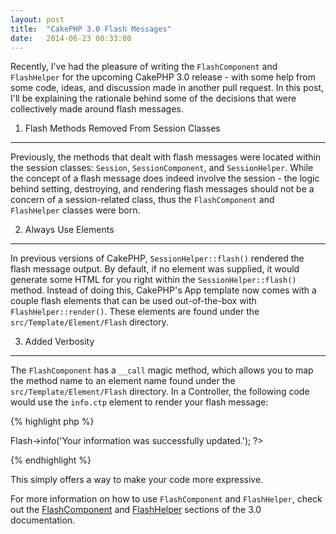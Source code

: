 ```yaml
---
layout: post
title:  "CakePHP 3.0 Flash Messages"
date:   2014-06-23 00:33:00
---
```


Recently, I've had the pleasure of writing the `FlashComponent` and `FlashHelper` for the upcoming CakePHP 3.0 release - with some help from some code, ideas, and discussion made in another pull request. In this post, I'll be explaining the rationale behind some of the decisions that were collectively made around flash messages.

1) Flash Methods Removed From Session Classes
---------------------------------------------

Previously, the methods that dealt with flash messages were located within the session classes: `Session`, `SessionComponent`, and `SessionHelper`. While the concept of a flash message does indeed involve the session - the logic behind setting, destroying, and rendering flash messages should not be a concern of a session-related class, thus the `FlashComponent` and `FlashHelper` classes were born. 

2) Always Use Elements
----------------------

In previous versions of CakePHP, `SessionHelper::flash()` rendered the flash message output.  By default, if no element was supplied, it would generate some HTML for you right within the `SessionHelper::flash()` method.  Instead of doing this, CakePHP's App template now comes with a couple flash elements that can be used out-of-the-box with `FlashHelper::render()`. These elements are found under the `src/Template/Element/Flash` directory.

3) Added Verbosity
------------------

The `FlashComponent` has a `__call` magic method, which allows you to map the method name to an element name found under the `src/Template/Element/Flash` directory. In a Controller, the following code would use the `info.ctp` element to render your flash message:

{% highlight php %}
<?php
$this->Flash->info('Your information was successfully updated.');
?>
{% endhighlight %}

This simply offers a way to make your code more expressive.

For more information on how to use `FlashComponent` and `FlashHelper`, check out the [FlashComponent][flash-component] and [FlashHelper][flash-helper] sections of the 3.0 documentation.

[flash-component]: http://book.cakephp.org/3.0/en/core-libraries/components/flash.html
[flash-helper]: http://book.cakephp.org/3.0/en/core-libraries/helpers/flash.html
